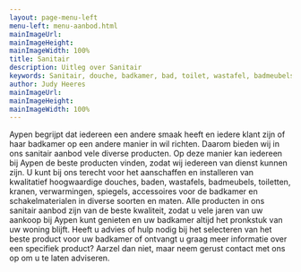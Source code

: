 ```yaml
---
layout: page-menu-left
menu-left: menu-aanbod.html
mainImageUrl:
mainImageHeight:
mainImageWidth: 100%
title: Sanitair
description: Uitleg over Sanitair
keywords: Sanitair, douche, badkamer, bad, toilet, wastafel, badmeubels, kranen, verwarming, spiegel, accesoires, schakelmateriaal
author: Judy Heeres
mainImageUrl:
mainImageHeight:
mainImageWidth: 100%
---
```

Aypen begrijpt dat iedereen een andere smaak heeft en iedere klant zijn of haar badkamer op een andere manier in wil richten. Daarom bieden wij in ons sanitair aanbod vele diverse producten. Op deze manier kan iedereen bij Aypen de beste producten vinden, zodat wij iedereen van dienst kunnen zijn.
U kunt bij ons terecht voor het aanschaffen en installeren van kwalitatief hoogwaardige douches, baden, wastafels, badmeubels, toiletten, kranen, verwarmingen, spiegels, accessoires voor de badkamer en schakelmaterialen in diverse soorten en maten. Alle producten in ons sanitair aanbod zijn van de beste kwaliteit, zodat u vele jaren van uw aankoop bij Aypen kunt genieten en uw badkamer altijd het pronkstuk van uw woning blijft.
Heeft u advies of hulp nodig bij het selecteren van het beste product voor uw badkamer of ontvangt u graag meer informatie over een specifiek product? Aarzel dan niet, maar neem gerust contact met ons op om u te laten adviseren.
